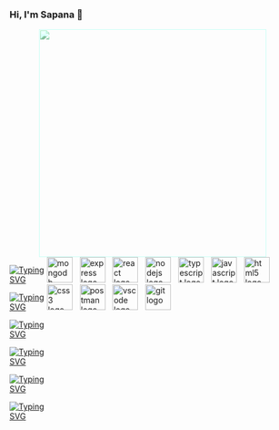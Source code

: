 ### Hi, I'm Sapana 👋

<div style="text-align: center;">
  <img src="https://github.com/Anmol-Baranwal/Cool-GIFs-For-GitHub/assets/74038190/7b282ec6-fcc3-4600-90a7-2c3140549f58" width="400" style="filter: brightness(110%) sepia(100%) hue-rotate(90deg);"/>
</div>

<div style="display: flex; justify-content: space-between;">
  <div style="text-align: left;">


[![Typing SVG](https://readme-typing-svg.demolab.com?font=Fira+Code&pause=1000&color=FFFFFF&width=435&lines=const+Sapana+%3D+%7B)](https://git.io/typing-svg)

[![Typing SVG](https://readme-typing-svg.demolab.com?font=Fira+Code&pause=1000&color=FFFFFF&width=435&lines=%7C+pronouns%3A+%22she%2Fher%22%2C)](https://git.io/typing-svg)

[![Typing SVG](https://readme-typing-svg.demolab.com?font=Fira+Code&pause=1000&color=FFFFFF&width=435&lines=%7C+FullStackDeveloper%3A+true%2C)](https://git.io/typing-svg)

<!-- [![Typing SVG](https://readme-typing-svg.demolab.com?font=Fira+Code&pause=1000&color=FFFFFF&width=435&lines=%7C+numOfCats%3A+2%2C)](https://git.io/typing-svg) -->

[![Typing SVG](https://readme-typing-svg.demolab.com?font=Fira+Code&pause=1000&color=FFFFFF&width=435&lines=%7C+interests%3A+%5Bdecoration%2C)](https://git.io/typing-svg)

[![Typing SVG](https://readme-typing-svg.demolab.com?font=Fira+Code&pause=1000&color=FFFFFF&width=435&lines=%7C+interests%3A+%5Bdecoration%2C+travel%2C+food%2C+hiking%5D)](https://git.io/typing-svg)

[![Typing SVG](https://readme-typing-svg.demolab.com?font=Fira+Code&pause=1000&color=FFFFFF&width=435&lines=%7D)](https://git.io/typing-svg)


 </div>

<!-- <div style="text-align: right;">
  <img src="https://user-images.githubusercontent.com/74038190/219923809-b86dc415-a0c2-4a38-bc88-ad6cf06395a8.gif" width="400">
</div>
</div> -->

<div align="left">
    <img src="https://skillicons.dev/icons?i=mongodb" height="45" alt="mongodb logo"  />
    <img width="5" />
    <img src="https://skillicons.dev/icons?i=express" height="45" alt="express logo"  />
    <img width="5" />
    <img src="https://skillicons.dev/icons?i=react" height="45" alt="react logo"  />
    <img width="5" />
    <img src="https://skillicons.dev/icons?i=nodejs" height="45" alt="nodejs logo"  />
    <img width="5" />
    <img src="https://skillicons.dev/icons?i=ts" height="45" alt="typescript logo"  />
    <img width="5" />
    <img src="https://skillicons.dev/icons?i=js" height="45" alt="javascript logo"  />
    <img width="5" />
    <img src="https://skillicons.dev/icons?i=html" height="45" alt="html5 logo"  />
    <img width="5" />
    <img src="https://skillicons.dev/icons?i=css" height="45" alt="css3 logo"  />
    <img width="5" />
    <img src="https://skillicons.dev/icons?i=postman" height="45" alt="postman logo"  />
    <img width="5" />
    <img src="https://skillicons.dev/icons?i=vscode" height="45" alt="vscode logo"  />
    <img width="5" />
    <img src="https://skillicons.dev/icons?i=git" height="45" alt="git logo"  />
</div>
